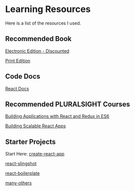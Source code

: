 # Learning Resources

Here is a list of the resources I used.

## Recommended Book

[Electronic Edition - Discounted](https://gumroad.com/l/LNUti/boise-net-meetup)

[Print Edition](https://www.amazon.com/dp/0991344626)

## Code Docs

[React Docs](https://facebook.github.io/react/docs/hello-world.html)

## Recommended PLURALSIGHT Courses

[Building Applications with React and Redux in ES6](https://www.pluralsight.com/courses/react-redux-react-router-es6)


[Building Scalable React Apps](https://www.pluralsight.com/courses/react-boilerplate-building-scalable-apps)

## Starter Projects

Start Here: [create-react-app](https://github.com/facebookincubator/create-react-app)

[react-slingshot](https://github.com/coryhouse/react-slingshot)

[react-boilerplate](https://github.com/react-boilerplate/react-boilerplate)

[many-others](http://andrewhfarmer.com/starter-project/)

